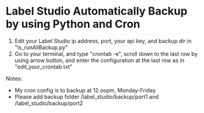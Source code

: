 # Label Studio Automatically Backup by using Python and Cron

1. Edit your Label Studio ip address, port, your api key, and backup dir in "ls_runAllBackup.py"
2. Go to your terminal, and type "crontab -e", scroll down to the last row by using arrow button, and enter the configuration at the last row as in "edit_your_crontab.txt"

Notes:
- My cron config is to backup at 12.oopm, Monday-Friday
- Please add backup folder /label_studio/backup/port1 and /label_studio/backup/port2
